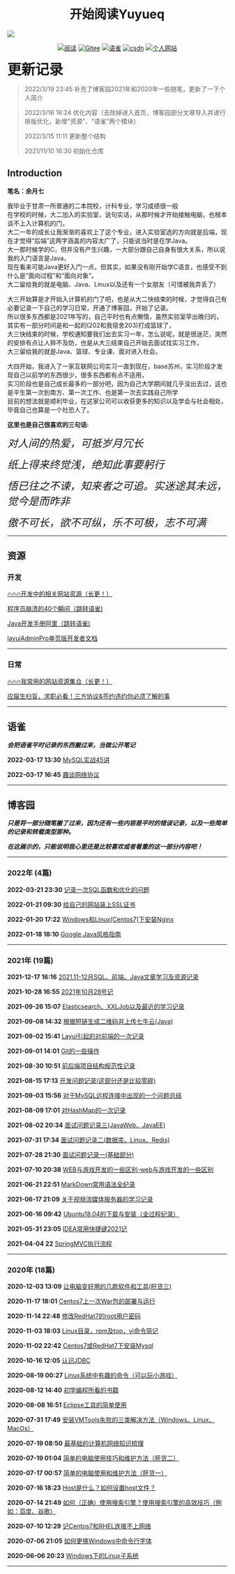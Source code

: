 <h1 style="text-align:center">开始阅读Yuyueq</h1>

<a href="https://github.com/yuyueq" target="_blank">
	<img src="https://pic.imgdb.cn/item/5f6572d3160a154a677dc43a.jpg" width=""/>
</a>

<p align="center">
  <a href="https://www.cnblogs.com/yuyueq"><img src="https://img.shields.io/badge/博客园-read-brightgreen.svg" alt="阅读"></a>
  <a href="https://gitee.com/yuyueq"><img src="https://img.shields.io/badge/Gitee-Go-important.svg" alt="Gitee"></a>
  <a href="https://www.yuque.com/yuyueq"><img src="https://img.shields.io/badge/语雀-read-important.svg" alt="语雀"></a>
  <a href="https://blog.csdn.net/Frank_dwx"><img src="https://img.shields.io/badge/CSDN-read-important.svg" alt="csdn"></a>
  <a href="https://www.yuyueq.cn/"><img src="https://img.shields.io/badge/个人网站-Go-important.svg" alt="个人网站"></a>
  <!-- <a href="#公众号"><img src="https://img.shields.io/badge/%E5%85%AC%E4%BC%97%E5%8F%B7-JavaGuide-lightgrey.svg" alt="公众号"></a> -->
</p>

<font size=6>**更新记录**</font>
>2022/3/19   23:45   补充了博客园2021年和2020年一些随笔，更新了一下个人简介
> 
>2022/3/16   16:24   优化内容（去除掉进入首页，博客园部分文章导入并进行排版优化，新增"资源"、“语雀”两个模块）
> 
>2022/3/15   11:11   更新整个结构
> 
>2021/11/10  16:30   初始化仓库




## Introduction

**笔名：余月七**

我毕业于甘肃一所普通的二本院校，计科专业，学习成绩很一般<br>
在学校的时候，大二加入的实验室，说句实话，从那时候才开始接触电脑，也根本谈不上入计算机的门，<br>
大二一年的成长让我渐渐的喜欢上了这个专业，进入实验室选的方向就是后端，现在才觉得“后端”这两字涵盖的内容太广了，只能说当时是在学Java。<br>
大一那时候学的C，但并没有产生兴趣，一大部分跟自己自身有很大关系，所以说我的入门语言是Java，<br>
现在看来可能Java更好入门一点，但其实，如果没有刚开始学C语言，也感受不到什么是“面向过程”和“面向对象”。<br>
大二留给我的就是电脑、Java、Linux以及还有一个女朋友（可惜被我弄丢了）<br>

大三开始算是才开始入计算机的门了吧，也是从大二快结束的时候，才觉得自己有必要记录一下自己的学习日常，开通了博客园，开始了记录。<br>
所以很多东西都是2021年写的，自己平时也有点懒惰，虽然实验室早出晚归的，其实有一部分时间是和一起的(202和我宿舍203)打成篮球了，<br>
大三快结束的时候，学校通知要我们出去实习一年，怎么说呢，就是很迷茫，突然的安排有点让人猝不及防，也是从大三结束自己开始去面试找实习工作，<br>
大三留给我的就是Java、篮球、专业课、面对进入社会。

大四开始，我进入了一家互联网公司实习一直到现在，base苏州，实习阶段才发现自己以前学的东西很少，很多东西都有点不适用，<br>
实习阶段也是自己成长最多的一部分吧，因为自己大学期间就几乎没出去过，这也是平生第一次到南方、第一次工作、也是第一次去实践自己所学<br>
目前的想法就是顺利毕业，在这家公司可以收获更多的知识以及学会与社会相处，毕竟自己也算是一个社恐人了。

**这里也是自己很喜欢的三句话:**

<font size=5>_对人间的热爱，可抵岁月冗长_</font>

<font size=5>_纸上得来终觉浅，绝知此事要躬行_</font>

<font size=5>_悟已往之不谏，知来者之可追。实迷途其未远，觉今是而昨非_</font>

<font size=5>_傲不可长，欲不可纵，乐不可极，志不可满_</font>


---


## 资源

### 开发
[🔥🔥🔥开发中的相关网站资源（长更！）](docs/bokeyuan/2022/🔥开发中的相关网站资源（长更！）.md)

[程序员崩溃的40个瞬间（跳转语雀)](https://www.yuque.com/yuyueq/simpread/1643264312574)

[Java开发手册阿里（跳转语雀)](https://www.yuque.com/yuyueq/java/awf3ga)

[layuiAdminPro单页版开发者文档](docs/docResource/layuiAdminPro单页版开发者文档.md)

---

### 日常
[🔥🔥🔥我常用的网站资源集合（长更！）](docs/bokeyuan/2021/🔥我常用的网站资源集合（长更！）.md)

[应届生扫盲，求职必看！三方协议&签约违约你必须了解的事](docs/docResource/应届生扫盲，求职必看！三方协议&签约违约你必须了解的事.md)

---

## 语雀

**_会把语雀平时记录的东西搬过来，当做公开笔记_**

**2022-03-17 13:30** [MySQL实战45讲](docs/yuque/MySQL实战45讲.md)

**2022-03-17 16:45** [趣谈网络协议](docs/yuque/趣谈网络协议.md)

---

## 博客园

**_只是将一部分随笔搬了过来，因为还有一些内容是平时的错误记录，以及一些简单的记录和转载类型那种。_**

**_在这展示的，只能说明我心里还是比较喜欢或者看重的这一部分内容吧！_**

---

### 2022年 (4篇)

**2022-03-21 23:30** [记录一次SQL函数和优化的问题](docs/bokeyuan/2022/记录一次SQL函数和优化的问题.md)

**2022-01-21 09:30** [给自己的网站装上SSL证书](docs/bokeyuan/2022/给自己的网站装上SSL证书.md)

**2022-01-20 17:22** [Windows和Linux(Centos7)下安装Nginx](docs/bokeyuan/2022/Windows和Linux(Centos7)下安装Nginx.md)

**2022-01-18 18:10** [Google Java风格指南](docs/bokeyuan/2022/GoogleJava风格指南.md)

---

### 2021年 (19篇)
**2021-12-17 16:16** [2021.11-12月SQL、前端、Java文章学习及资源记录](docs/bokeyuan/2021/2021.11-12月SQL、前端、Java文章学习及资源记录.md)

**2021-10-28 16:55** [2021年10月28号记](docs/bokeyuan/2021/2021年10月28号记.md)

**2021-09-26 15:07** [Elasticsearch、XXLJob以及最近的学习记录](docs/bokeyuan/2021/Elasticsearch、XXLJob以及最近的学习记录.md)

**2021-09-08 14:32** [根据短链生成二维码并上传七牛云(Java)](docs/bokeyuan/2021/根据短链生成二维码并上传七牛云(Java).md)

**2021-09-02 15:41** [Layui引起的对前端的一次记录](docs/bokeyuan/2021/Layui引起的对前端的一次记录.md)

**2021-09-01 14:01** [Git的一些操作](docs/bokeyuan/2021/Git的一些操作.md)

**2021-08-30 10:51** [前后端项目结构规范性记录](docs/bokeyuan/2021/前后端项目结构规范性记录.md)

**2021-08-15 17:13** [开发问题记录(这部分还是比较零碎)](docs/bokeyuan/2021/开发问题记录(这部分还是比较零碎).md)

**2021-09-03 15:56**  [对于MySQL远程连接中出现的一个问题总结](docs/bokeyuan/2021/对于MySQL远程连接中出现的一个问题总结.md)

**2021-08-09 17:01** [对HashMap的一次记录](docs/bokeyuan/2021/对HashMap的一次记录.md)

**2021-08-02 20:34** [面试问题记录三(JavaWeb、JavaEE)](docs/bokeyuan/2021/面试问题记录三(JavaWeb、JavaEE).md)

**2021-07-31 17:34** [面试问题记录二(数据库、Linux、Redis)](docs/bokeyuan/2021/面试问题记录二(数据库、Linux、Redis).md)

**2021-07-28 21:30** [面试问题记录一(基础部分)](docs/bokeyuan/2021/面试问题记录一(基础部分).md)

**2021-07-10 20:38** [WEB与游戏开发的一些区别-web与游戏开发的一些区别](docs/bokeyuan/2021/WEB与游戏开发的一些区别-web与游戏开发的一些区别.md)

**2021-06-21 22:51** [MarkDown常用语法全纪录](docs/bokeyuan/2021/MarkDown常用语法全纪录.md)

**2021-06-17 21:09** [关于视频流媒体服务器的学习记录](docs/bokeyuan/2021/关于视频流媒体服务器的学习记录.md)

**2021-06-16 09:42** [Ubuntu18.04的下载与安装（全过程纪录）](docs/bokeyuan/2021/Ubuntu18.04的下载与安装（全过程纪录）.md)

**2021-05-31 23:05** [IDEA常用快捷键2021记](docs/bokeyuan/2021/IDEA常用快捷键2021记.md)

**2021-04-04 22** [SpringMVC执行流程](docs/bokeyuan/2021/SpringMVC执行流程.md)

---

### 2020年 (18篇)
**2020-12-03 13:09** [让电脑变好用的几款软件和工具(肝货三)](docs/bokeyuan/2020/让电脑变好用的几款软件和工具(肝货三).md)

**2020-11-17 18:01** [Centos7上一次War包的部署与运行](docs/bokeyuan/2020/Centos7上一次War包的部署与运行.md)

**2020-11-14 22:48** [修改RedHat7的root用户密码](docs/bokeyuan/2020/修改RedHat7的root用户密码.md)

**2020-11-03 18:03** [Linux目录，rpm及top，vi命令简记](docs/bokeyuan/2020/Linux目录，rpm及top，vi命令简记.md)

**2020-11-02 22:42** [Centos7或RedHat7下安装Mysql](docs/bokeyuan/2020/Centos7或RedHat7下安装Mysql.md)

**2020-10-16 12:05** [认识JDBC](docs/bokeyuan/2020/认识JDBC.md)

**2020-08-19 00:27** [Linux系统中有趣的命令（可以玩小游戏）](docs/bokeyuan/2020/Linux系统中有趣的命令（可以玩小游戏）.md)

**2020-08-12 14:40** [初学编程所看的书籍](docs/bokeyuan/2020/初学编程所看的书籍.md)

**2020-08-08 16:51** [Eclipse工具的简单使用](docs/bokeyuan/2020/Eclipse工具的简单使用.md)

**2020-07-31 17:49** [安装VMTools失败的三类解决方法（Windows、Linux、MacOs）](docs/bokeyuan/2020/安装VMTools失败的三类解决方法（Windows、Linux、MacOs）.md)

**2020-07-19 08:50** [最基础的计算机网络知识梳理](docs/bokeyuan/2020/最基础的计算机网络知识梳理.md)

**2020-07-19 01:04** [简单的电脑使用技巧和维护方法（肝货二）](docs/bokeyuan/2020/简单的电脑使用技巧和维护方法（肝货二）.md)

**2020-07-17 00:57** [简单的电脑使用和维护方法（肝货一）](docs/bokeyuan/2020/简单的电脑使用和维护方法（肝货一）.md)

**2020-07-16 18:23** [Host是什么？如何设置host文件？](docs/bokeyuan/2020/Host是什么？如何设置host文件？.md)

**2020-07-14 21:49** [如何（正确）使用搜索引擎？使用搜索引擎的高效技巧（例如：百度、谷歌）](docs/bokeyuan/2020/如何（正确）使用搜索引擎？使用搜索引擎的高效技巧（例如：百度、谷歌）.md)

**2020-07-10 12:29** [记Centos7和RHEL连接不上网络](docs/bokeyuan/2021/记Centos7和RHEL连接不上网络.md)

**2020-07-06 21:05** [如何更换Windows中命令行字体](docs/bokeyuan/2020/如何更换Windows中命令行字体.md)

**2020-06-06 20:23** [Windows下的Linux子系统](docs/bokeyuan/2020/Windows下的Linux子系统.md)




---






























